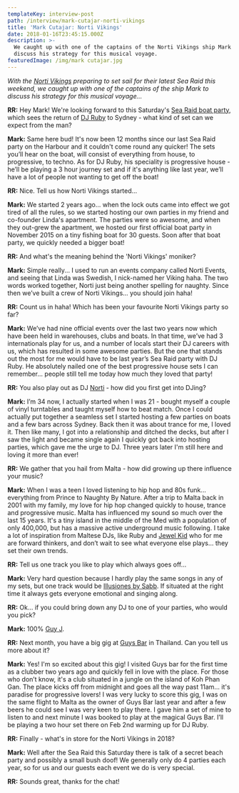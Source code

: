 ```yaml
---
templateKey: interview-post
path: /interview/mark-cutajar-norti-vikings
title: 'Mark Cutajar: Norti Vikings'
date: 2018-01-16T23:45:15.000Z
description: >-
  We caught up with one of the captains of the Norti Vikings ship Mark to
  discuss his strategy for this musical voyage.
featuredImage: /img/mark cutajar.jpg
---
```

_With the _[_Norti Vikings_](https://www.facebook.com/nortivikings/)_ preparing to set sail for their latest Sea Raid this weekend, we caught up with one of the captains of the ship Mark to discuss his strategy for this musical voyage..._

**RR:** Hey Mark! We're looking forward to this Saturday's [Sea Raid boat party](https://www.facebook.com/events/276588012864846/), which sees the return of [DJ Ruby](https://www.facebook.com/djruby/) to Sydney - what kind of set can we expect from the man?

**Mark:** Same here bud! It's now been 12 months since our last Sea Raid party on the Harbour and it couldn't come round any quicker! The sets you’ll hear on the boat, will consist of everything from house, to progressive, to techno. As for DJ Ruby, his speciality is progressive house - he’ll be playing a 3 hour journey set and if it's anything like last year, we’ll have a lot of people not wanting to get off the boat! 

**RR:** Nice. Tell us how Norti Vikings started...

**Mark:** We started 2 years ago... when the lock outs came into effect we got tired of all the rules, so we started hosting our own parties in my friend and co-founder Linda's apartment. The parties were so awesome, and when they out-grew the apartment, we hosted our first official boat party in November 2015 on a tiny fishing boat for 30 guests. Soon after that boat party, we quickly needed a bigger boat! 

 **RR:** And what's the meaning behind the 'Norti Vikings' moniker?  

**Mark:** Simple really... I used to run an events company called Norti Events, and seeing that Linda was Swedish, I nick-named her Viking haha. The two words worked together, Norti just being another spelling for naughty. Since then we’ve built a crew of Norti Vikings... you should join haha! 

**RR:** Count us in haha! Which has been your favourite Norti Vikings party so far?

**Mark:** We’ve had nine official events over the last two years now which have been held in warehouses, clubs and boats. In that time, we’ve had 3 internationals play for us, and a number of locals start their DJ careers with us, which has resulted in some awesome parties. But the one that stands out the most for me would have to be last year’s Sea Raid party with DJ Ruby. He absolutely nailed one of the best progressive house sets I can remember... people still tell me today how much they loved that party!   

**RR:** You also play out as DJ [Norti](https://www.facebook.com/NORTI-466772390374116/) - how did you first get into DJing?

**Mark:** I’m 34 now, I actually started when I was 21 - bought myself a couple of vinyl turntables and taught myself how to beat match. Once I could actually put together a seamless set I started hosting a few parties on boats and a few bars across Sydney. Back then it was about trance for me, I loved it. Then like many, I got into a relationship and ditched the decks, but after I saw the light and became single again I quickly got back into hosting parties, which gave me the urge to DJ. Three years later I'm still here and loving it more than ever! 

**RR:** We gather that you hail from Malta - how did growing up there influence your music?

**Mark:** When I was a teen I loved listening to hip hop and 80s funk... everything from Prince to Naughty By Nature. After a trip to Malta back in 2001 with my family, my love for hip hop changed quickly to house, trance and progressive music. Malta has influenced my sound so much over the last 15 years. It's a tiny island in the middle of the Med with a population of only 400,000, but has a massive active underground music following. I take a lot of inspiration from Maltese DJs, like Ruby and [Jewel Kid](https://www.facebook.com/JewelKidOfficial/) who for me are forward thinkers, and don’t wait to see what everyone else plays... they set their own trends.

**RR:** Tell us one track you like to play which always goes off... 

**Mark:** Very hard question because I hardly play the same songs in any of my sets, but one track would be [Illusiones by Sabb](https://l.facebook.com/l.php?u=https%3A%2F%2Fwww.beatport.com%2Ftrack%2Fillusiones-ft-rafa-barrios-original-mix%2F4540816&h=ATP2IA3SHxQLXadz3Lz6uhI6I7jg_XnlTrHdbVlNq4Zg-ZwT0v4V-vMIZY7cAN_ZfTW3k6jTSTi_5eMK_NIagOw5A8aQxZFXgI3ekQZOvGdcyP8DkP9-JCSO). If situated at the right time it always gets everyone emotional and singing along.

**RR:** Ok... if you could bring down any DJ to one of your parties, who would you pick?

**Mark:** 100% [Guy J](https://www.facebook.com/guyjofficial/). 

**RR:** Next month, you have a big gig at [Guys Bar](https://www.facebook.com/Guys-Bar-TGIF-Thailand-28916436503/) in Thailand. Can you tell us more about it?

**Mark:** Yes! I'm so excited about this gig! I visited Guys bar for the first time as a clubber two years ago and quickly fell in love with the place. For those who don’t know, it's a club situated in a jungle on the island of Koh Phan Gan. The place kicks off from midnight and goes all the way past 11am... it's paradise for progressive lovers! I was very lucky to score this gig, I was on the same flight to Malta as the owner of Guys Bar last year and after a few beers he could see I was very keen to play there. I gave him a set of mine to listen to and next minute I was booked to play at the magical Guys Bar. I’ll be playing a two hour set there on Feb 2nd warming up for DJ Ruby.

**RR:** Finally - what's in store for the Norti Vikings in 2018?

**Mark:** Well after the Sea Raid this Saturday there is talk of a secret beach party and possibly a small bush doof! We generally only do 4 parties each year, so for us and our guests each event we do is very special.

**RR:** Sounds great, thanks for the chat!
